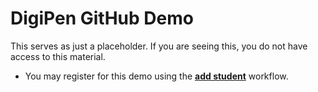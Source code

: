 # DigiPen GitHub Demo

This serves as just a placeholder.  If you are seeing this, you do not have access to this material.
- You may register for this demo using the **[add student](https://github.com/DigiPen-Demo/public-demo-registration/actions/workflows/add-student.yml)** workflow.
